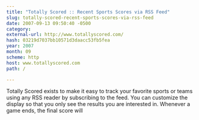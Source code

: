 ```yaml
---
title: "Totally Scored :: Recent Sports Scores via RSS Feed"
slug: totally-scored-recent-sports-scores-via-rss-feed
date: 2007-09-13 09:50:40 -0500
category: 
external-url: http://www.totallyscored.com/
hash: 03219d7037bb10571d3daacc53fb5fea
year: 2007
month: 09
scheme: http
host: www.totallyscored.com
path: /

---
```


Totally Scored exists to make it easy to track your favorite sports or teams using any RSS reader by subscribing to the feed. You can customize the display so that you only see the results you are interested in. Whenever a game ends, the final score will
